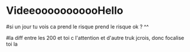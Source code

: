 # VideeooooooooooHello


#si un jour tu vois ca prend le risque prend le risque ok ? ^^ 

#la diff entre les 200 et toi c l'attention et d'autre truk jcrois, donc focalise toi la

